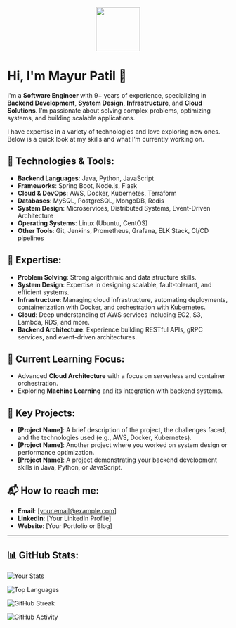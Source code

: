 
<!--
**mayurvpatil/mayurvpatil** is a ✨ _special_ ✨ repository because its `README.md` (this file) appears on your GitHub profile.

Here are some ideas to get you started:

- 🔭 I’m currently working on ...
- 🌱 I’m currently learning ...
- 👯 I’m looking to collaborate on ...
- 🤔 I’m looking for help with ...
- 💬 Ask me about ...
- 📫 How to reach me: ...
- 😄 Pronouns: ...
- ⚡ Fun fact: ...
-->


<div id="header" align="center">
  <img src="https://media.giphy.com/media/M9gbBd9nbDrOTu1Mqx/giphy.gif" width="100"/>
</div>


# Hi, I'm Mayur Patil 👋

I'm a **Software Engineer** with 9+ years of experience, specializing in **Backend Development**, **System Design**, **Infrastructure**, and **Cloud Solutions**. I’m passionate about solving complex problems, optimizing systems, and building scalable applications. 

I have expertise in a variety of technologies and love exploring new ones. Below is a quick look at my skills and what I’m currently working on.

## 🔧 Technologies & Tools:
- **Backend Languages**: Java, Python, JavaScript
- **Frameworks**: Spring Boot, Node.js, Flask
- **Cloud & DevOps**: AWS, Docker, Kubernetes, Terraform
- **Databases**: MySQL, PostgreSQL, MongoDB, Redis
- **System Design**: Microservices, Distributed Systems, Event-Driven Architecture
- **Operating Systems**: Linux (Ubuntu, CentOS)
- **Other Tools**: Git, Jenkins, Prometheus, Grafana, ELK Stack, CI/CD pipelines

## 🧠 Expertise:
- **Problem Solving**: Strong algorithmic and data structure skills.
- **System Design**: Expertise in designing scalable, fault-tolerant, and efficient systems.
- **Infrastructure**: Managing cloud infrastructure, automating deployments, containerization with Docker, and orchestration with Kubernetes.
- **Cloud**: Deep understanding of AWS services including EC2, S3, Lambda, RDS, and more.
- **Backend Architecture**: Experience building RESTful APIs, gRPC services, and event-driven architectures.

## 🚀 Current Learning Focus:
- Advanced **Cloud Architecture** with a focus on serverless and container orchestration.
- Exploring **Machine Learning** and its integration with backend systems.

## 📂 Key Projects:
- **[Project Name]**: A brief description of the project, the challenges faced, and the technologies used (e.g., AWS, Docker, Kubernetes).
- **[Project Name]**: Another project where you worked on system design or performance optimization.
- **[Project Name]**: A project demonstrating your backend development skills in Java, Python, or JavaScript.

## 📬 How to reach me:
- **Email**: [your.email@example.com]
- **LinkedIn**: [Your LinkedIn Profile]
- **Website**: [Your Portfolio or Blog]

---

## 📊 GitHub Stats:

![Your Stats](https://github-readme-stats.vercel.app/api?username=your-username&show_icons=true&count_private=true&hide_title=true)

![Top Languages](https://github-readme-stats.vercel.app/api/top-langs/?username=your-username&layout=compact)

![GitHub Streak](https://github-readme-streak-stats.herokuapp.com/?user=your-username)

![GitHub Activity](https://github-readme-activity-graph.cyclic.app/graph?username=your-username&bg_color=ffffff&color=000000&line=ff0000&point=0000ff)


